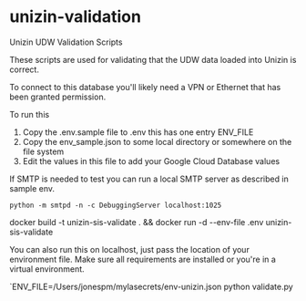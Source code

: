 # unizin-validation
Unizin UDW Validation Scripts

These scripts are used for validating that the UDW data loaded into Unizin is correct.

To connect to this database you'll likely need a VPN or Ethernet that has been granted permission.

To run this
1. Copy the .env.sample file to .env this has one entry ENV_FILE
2. Copy the env_sample.json to some local directory or somewhere on the file system
3. Edit the values in this file to add your Google Cloud Database values

If SMTP is needed to test you can run a local SMTP server as described in sample env.

`python -m smtpd -n -c DebuggingServer localhost:1025`

docker build -t unizin-sis-validate . && docker run -d --env-file .env unizin-sis-validate

You can also run this on localhost, just pass the location of your environment file. Make sure all requirements are installed or you're in a virtual environment.

`ENV_FILE=/Users/jonespm/mylasecrets/env-unizin.json python validate.py
